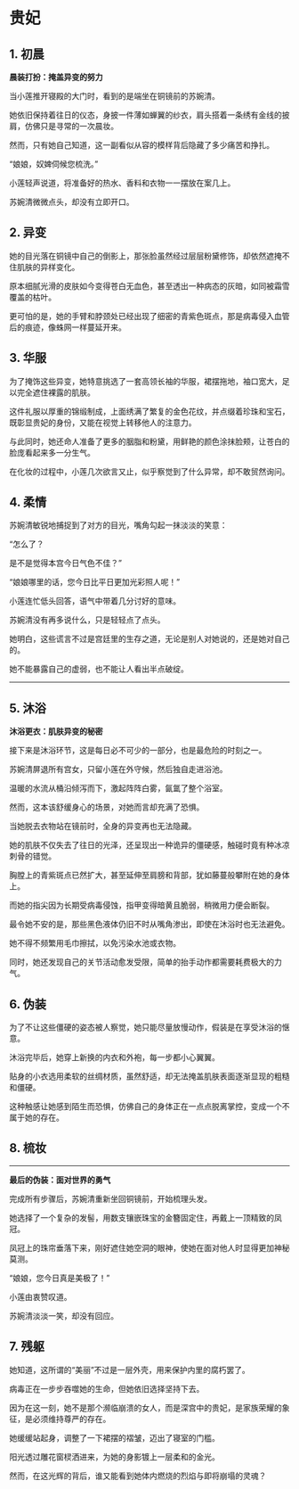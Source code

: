 # 贵妃


## 1. 初晨


**晨装打扮：掩盖异变的努力**

当小莲推开寝殿的大门时，看到的是端坐在铜镜前的苏婉清。

她依旧保持着往日的仪态，身披一件薄如蝉翼的纱衣，肩头搭着一条绣有金线的披肩，仿佛只是寻常的一次晨妆。

然而，只有她自己知道，这一副看似从容的模样背后隐藏了多少痛苦和挣扎。

“娘娘，奴婢伺候您梳洗。”

小莲轻声说道，将准备好的热水、香料和衣物一一摆放在案几上。

苏婉清微微点头，却没有立即开口。

## 2. 异变

她的目光落在铜镜中自己的倒影上，那张脸虽然经过层层粉黛修饰，却依然遮掩不住肌肤的异样变化。

原本细腻光滑的皮肤如今变得苍白无血色，甚至透出一种病态的灰暗，如同被霜雪覆盖的枯叶。

更可怕的是，她的手臂和脖颈处已经出现了细密的青紫色斑点，那是病毒侵入血管后的痕迹，像蛛网一样蔓延开来。

## 3. 华服

为了掩饰这些异变，她特意挑选了一套高领长袖的华服，裙摆拖地，袖口宽大，足以完全遮住裸露的肌肤。

这件礼服以厚重的锦缎制成，上面绣满了繁复的金色花纹，并点缀着珍珠和宝石，既彰显贵妃的身份，又能在视觉上转移他人的注意力。

与此同时，她还命人准备了更多的胭脂和粉黛，用鲜艳的颜色涂抹脸颊，让苍白的脸庞看起来多一分生气。

在化妆的过程中，小莲几次欲言又止，似乎察觉到了什么异常，却不敢贸然询问。

## 4. 柔情

苏婉清敏锐地捕捉到了对方的目光，嘴角勾起一抹淡淡的笑意：

“怎么了？

是不是觉得本宫今日气色不佳？”

“娘娘哪里的话，您今日比平日更加光彩照人呢！”

小莲连忙低头回答，语气中带着几分讨好的意味。

苏婉清没有再多说什么，只是轻轻点了点头。

她明白，这些谎言不过是宫廷里的生存之道，无论是别人对她说的，还是她对自己的。

她不能暴露自己的虚弱，也不能让人看出半点破绽。

---


## 5. 沐浴

**沐浴更衣：肌肤异变的秘密**

接下来是沐浴环节，这是每日必不可少的一部分，也是最危险的时刻之一。

苏婉清屏退所有宫女，只留小莲在外守候，然后独自走进浴池。

温暖的水流从桶沿倾泻而下，激起阵阵白雾，氤氲了整个浴室。

然而，这本该舒缓身心的场景，对她而言却充满了恐惧。

当她脱去衣物站在镜前时，全身的异变再也无法隐藏。

她的肌肤不仅失去了往日的光泽，还呈现出一种诡异的僵硬感，触碰时竟有种冰凉刺骨的错觉。

胸膛上的青紫斑点已然扩大，甚至延伸至肩膀和背部，犹如藤蔓般攀附在她的身体上。

而她的指尖因为长期受病毒侵蚀，指甲变得暗黄且脆弱，稍微用力便会断裂。

最令她不安的是，那些黑色液体仍旧不时从嘴角渗出，即使在沐浴时也无法避免。

她不得不频繁用毛巾擦拭，以免污染水池或衣物。

同时，她还发现自己的关节活动愈发受限，简单的抬手动作都需要耗费极大的力气。

## 6. 伪装

为了不让这些僵硬的姿态被人察觉，她只能尽量放慢动作，假装是在享受沐浴的惬意。

沐浴完毕后，她穿上新换的内衣和外袍，每一步都小心翼翼。

贴身的小衣选用柔软的丝绸材质，虽然舒适，却无法掩盖肌肤表面逐渐显现的粗糙和僵硬。

这种触感让她感到陌生而恐惧，仿佛自己的身体正在一点点脱离掌控，变成一个不属于她的存在。

## 8. 梳妆

---

**最后的伪装：面对世界的勇气**

完成所有步骤后，苏婉清重新坐回铜镜前，开始梳理头发。

她选择了一个复杂的发髻，用数支镶嵌珠宝的金簪固定住，再戴上一顶精致的凤冠。

凤冠上的珠帘垂落下来，刚好遮住她空洞的眼神，使她在面对他人时显得更加神秘莫测。

“娘娘，您今日真是美极了！”

小莲由衷赞叹道。

苏婉清淡淡一笑，却没有回应。

## 7. 残躯

她知道，这所谓的“美丽”不过是一层外壳，用来保护内里的腐朽罢了。

病毒正在一步步吞噬她的生命，但她依旧选择坚持下去。

因为在这一刻，她不是那个濒临崩溃的女人，而是深宫中的贵妃，是家族荣耀的象征，是必须维持尊严的存在。

她缓缓站起身，调整了一下裙摆的褶皱，迈出了寝室的门槛。

阳光透过雕花窗棂洒进来，为她的身影镀上一层柔和的金光。

然而，在这光辉的背后，谁又能看到她体内燃烧的烈焰与即将崩塌的灵魂？